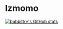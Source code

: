 # lzmomo
[![babbittry's GitHub stats](https://life-progress-bar.vercel.app/api/?username=babbittry)](https://github.com/babbittry/life-progress-bar)
